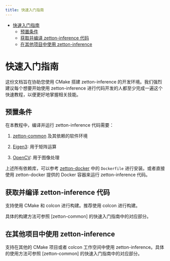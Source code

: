 ```yaml
---
title: 快速入门指南
---
```


- [快速入门指南](#快速入门指南)
  - [预置条件](#预置条件)
  - [获取并编译 zetton-inference 代码](#获取并编译-zetton-inference-代码)
  - [在其他项目中使用 zetton-inference](#在其他项目中使用-zetton-inference)

# 快速入门指南

这份文档旨在协助您使用 CMake 搭建 zetton-inference 的开发环境。我们强烈建议每个想要开始使用 zetton-inference 进行代码开发的人都至少完成一遍这个快速教程，以便更好地掌握相关技能。

## 预置条件

在本教程中，编译并运行 zetton-inference 代码需要：

1. [zetton-common](https://github.com/project-zetton/zetton-common) 及其依赖的软件环境

2. [Eigen3](http://eigen.tuxfamily.org/index.php?title=Main_Page): 用于矩阵运算

3. [OpenCV](https://opencv.org/): 用于图像处理

上述所有依赖库，可以参考 [zetton-docker](https://github.com/project-zetton/zetton-docker) 中的 `Dockerfile` 进行安装。或者直接使用 zetton-docker 提供的 Docker 容器来运行 zetton-inference 代码。

## 获取并编译 zetton-inference 代码

支持使用 CMake 和 colcon 进行构建。推荐使用 colcon 进行构建。

具体的构建方法可参照 [zetton-common] 的快速入门指南中的对应部分。

## 在其他项目中使用 zetton-inference

支持在其他的 CMake 项目或者 colcon 工作空间中使用 zetton-inference。具体的使用方法可参照 [zetton-common] 的快速入门指南中的对应部分。
